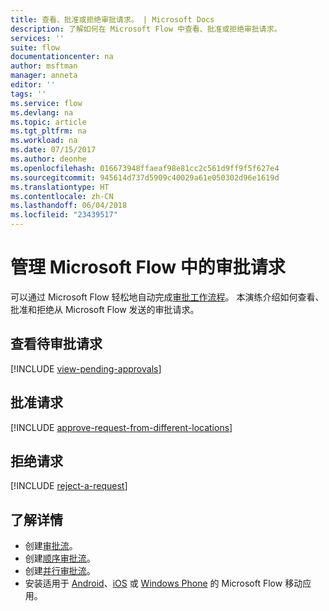 ```yaml
---
title: 查看、批准或拒绝审批请求。 | Microsoft Docs
description: 了解如何在 Microsoft Flow 中查看、批准或拒绝审批请求。
services: ''
suite: flow
documentationcenter: na
author: msftman
manager: anneta
editor: ''
tags: ''
ms.service: flow
ms.devlang: na
ms.topic: article
ms.tgt_pltfrm: na
ms.workload: na
ms.date: 07/15/2017
ms.author: deonhe
ms.openlocfilehash: 016673948ffaeaf98e81cc2c561d9ff9f5f627e4
ms.sourcegitcommit: 945614d737d5909c40029a61e050302d96e1619d
ms.translationtype: HT
ms.contentlocale: zh-CN
ms.lasthandoff: 06/04/2018
ms.locfileid: "23439517"
---
```

# <a name="manage-approval-requests-in-microsoft-flow"></a>管理 Microsoft Flow 中的审批请求
可以通过 Microsoft Flow 轻松地自动完成[审批工作流程](modern-approvals.md)。 本演练介绍如何查看、批准和拒绝从 Microsoft Flow 发送的审批请求。

## <a name="view-pending-approval-requests"></a>查看待审批请求
[!INCLUDE [view-pending-approvals](includes/view-pending-approvals.md)]

## <a name="approve-a-request"></a>批准请求
[!INCLUDE [approve-request-from-different-locations](includes/approve-request-from-different-locations.md)]

## <a name="reject-a-request"></a>拒绝请求
[!INCLUDE [reject-a-request](includes/reject-a-request.md)]

## <a name="learn-more"></a>了解详情
* 创建[审批流](modern-approvals.md)。
* 创建[顺序审批流](sequential-modern-approvals.md)。
* 创建[并行审批流](parallel-modern-approvals.md)。
* 安装适用于 [Android](https://aka.ms/flowmobiledocsandroid)、[iOS](https://aka.ms/flowmobiledocsios) 或 [Windows Phone](https://aka.ms/flowmobilewindows) 的 Microsoft Flow 移动应用。

